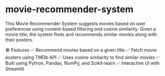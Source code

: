 # movie-recommender-system
This Movie Recommender System suggests movies based on user preferences using content-based filtering and cosine similarity. Given a movie title, the system finds and recommends similar movies along with their posters.

🛠 Features
✅ Recommend movies based on a given title
✅ Fetch movie posters using TMDb API
✅ Uses cosine similarity to find similar movies
✅ Built using Python, Pandas, NumPy, and Scikit-learn
✅ Interactive UI with Streamlit
